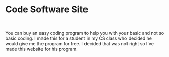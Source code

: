 <h1>Code Software Site</h1>
<br />
<p>You can buy an easy coding program to help you with your basic and not so basic coding. I made this for a student in my CS class who decided he would give me the program for free. I decided that was not right so I've made this website for his program.</p>
